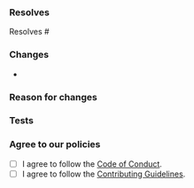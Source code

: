 ### Resolves

<!--Which issue(s) does this pull request fix or resolve?-->

Resolves #

### Changes

<!--Please describe the changes made.-->

-

### Reason for changes

<!--Why did you make them?-->

### Tests

<!--Have you tested this PR? If so, how? If not, please do so before submitting the PR.-->

### Agree to our policies

<!-- By submitting this issue, you agree to follow our policies. -->

-   [ ] I agree to follow the [Code of Conduct](https://github.com/onedotprojects/auth/blob/issues/.github/CODE_OF_CONDUCT.md).
-   [ ] I agree to follow the [Contributing Guidelines](https://github.com/onedotprojects/auth/blob/issues/.github/CONTRIBUTING.md).
